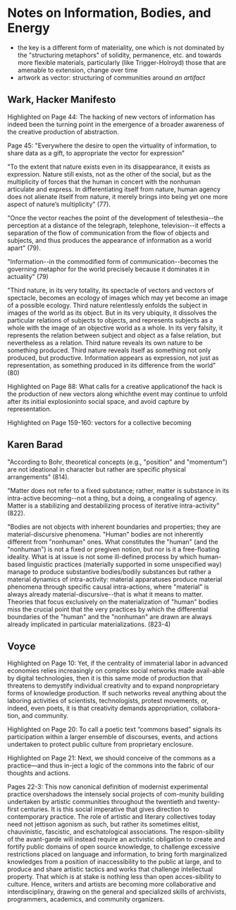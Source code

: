 # Notes on Information, Bodies, and Energy

* the key is a different form of materiality, one which is not dominated by the "structuring metaphors" of solidity, permanence, etc. and towards more flexible materials, particularly (like Trigger-Holroyd) those that are amenable to extension, change over time
* artwork as vector: structuring of communities around _an artifact_

## Wark, Hacker Manifesto

Highlighted on Page 44: The hacking of new vectors of information has indeed been the turning point in the emergence of a broader awareness of the creative production of abstraction.

Page 45: "Everywhere the desire to open the virtuality of information, to share data as a gift, to appropriate the vector for expression"

"To the extent that nature exists even in its disappearance, it exists as expression. Nature still exists, not as the other of the social, but as the multiplicity of forces that the human in concert with the nonhuman articulate and express. In differentiating itself from nature, human agency does not alienate itself from nature, it merely brings into being yet one more aspect of nature’s multiplicity" (77).

"Once the vector reaches the point of the development of telesthesia--the perception at a distance of the telegraph, telephone, television--it effects a separation of the flow of communication from the flow of objects and subjects, and thus produces the appearance of information as a world apart" (79).

"Information--in the commodified form of communication--becomes the governing metaphor for the world precisely because it dominates it in actuality" (79)

"Third nature, in its very totality, its spectacle of vectors and vectors of spectacle, becomes an ecology of images which may yet become an image of a possible ecology. Third nature relentlessly enfolds the subject in images of the world as its object. But in its very ubiquity, it dissolves the particular relations of subjects to objects, and represents subjects as a whole with the image of an objective world as a whole. In its very falsity, it represents the relation between subject and object as a false relation, but nevertheless as a relation. Third nature reveals its own nature to be something produced. Third nature reveals itself as something not only produced, but productive. Information appears as expression, not just as representation, as something produced in its difference from the world" (80)

Highlighted on Page 88: What calls for a creative applicationof the hack is the production of new vectors along whichthe event may continue to unfold after its initial explosioninto social space, and avoid capture by representation.

Highlighted on Page 159-160: vectors for a collective becoming


## Karen Barad

"According to Bohr, theoretical concepts (e.g., "position" and "momentum") are not ideational in character but rather are specific physical arrangements" (814).

"Matter does not refer to a fixed substance; rather, matter is substance in its intra-active becoming--not a thing, but a doing, a congealing of agency. Matter is a stabilizing and destabilizing process of iterative intra-activity" (822).

"Bodies are not objects with inherent boundaries and properties; they are material-discursive phenomena. "Human" bodies are not inherently different from "nonhuman" ones. What constitutes the "human" (and the "nonhuman") is not a fixed or pregiven notion, but nor is it a free-floating ideality. What is at issue is not some ill-defined process by which human-based linguistic practices (materially supported in some unspecified way) manage to produce substantive bodies/bodily substances but rather a material dynamics of intra-activity: material apparatuses produce material phenomena through specific causal intra-actions, where "material" is always already material-discursive--that is what it means to matter. Theories that focus exclusively on the materialization of "human" bodies miss the crucial point that the very practices by which the differential boundaries of the "human" and the "nonhuman" are drawn are always already implicated in particular materializations. (823-4)


## Voyce

Highlighted on Page 10: Yet, if the centrality of immaterial labor in advanced economies relies increasingly on complex social networks made avail-able by digital technologies, then it is this same mode of production that threatens to demystify individual creativity and to expand nonproprietary forms of knowledge production. If such networks reveal anything about the laboring activities of scientists, technologists, protest movements, or, indeed, even poets, it is that creativity demands appropriation, collabora-tion, and community.

Highlighted on Page 20: To call a poetic text “commons based” signals its participation within a larger ensemble of discourses, events, and actions undertaken to protect public culture from proprietary enclosure.

Highlighted on Page 21: Next, we should conceive of the commons as a practice—and thus in-ject a logic of the commons into the fabric of our thoughts and actions.

Pages 22-3: This now canonical definition of modernist experimental practice overshadows the intensely social projects of com-munity building undertaken by artistic communities throughout the twentieth and twenty-first centuries. It is this social imperative that gives direction to contemporary practice. The role of artistic and literary collectives today need not jettison agonism as such, but rather its sometimes elitist, chauvinistic, fascistic, and eschatological associations. The respon-sibility of the avant-garde will instead require an activistic obligation to create and fortify public domains of open source knowledge, to challenge excessive restrictions placed on language and information, to bring forth marginalized knowledges from a position of inaccessibility to the public at large, and to produce and share artistic tactics and works that challenge intellectual property. That which is at stake is nothing less than open acces-sibility to culture. Hence, writers and artists are becoming more collaborative and interdisciplinary, drawing on the general and specialized skills of archivists, programmers, academics, and community organizers.

